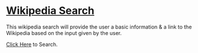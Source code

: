 # [Wikipedia Search]( https://sspstark.github.io/Wikipedia-Search/)
This wikipedia search will provide the user a basic information & a link to the Wikipedia based on the input given by the user.

[Click Here]( https://sspstark.github.io/Wikipedia-Search/) to Search.

